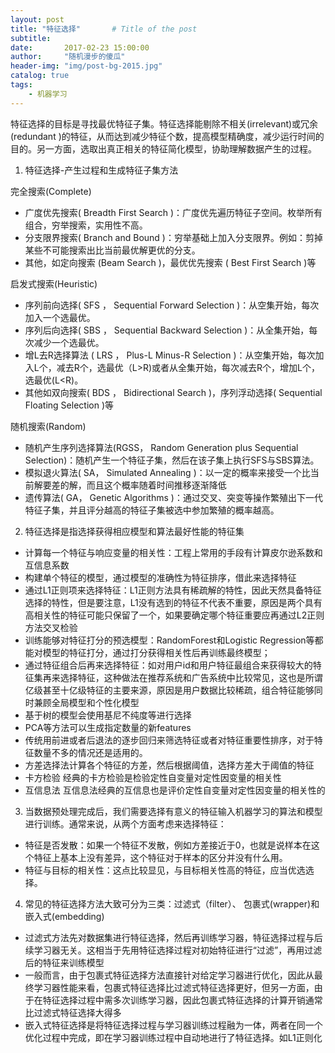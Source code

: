 ```yaml
---
layout: post
title: "特征选择"       # Title of the post
subtitle:
date:       2017-02-23 15:00:00
author:     "随机漫步的傻瓜"
header-img: "img/post-bg-2015.jpg"
catalog: true
tags:
    - 机器学习
---
```


特征选择的目标是寻找最优特征子集。特征选择能剔除不相关(irrelevant)或冗余(redundant )的特征，从而达到减少特征个数，提高模型精确度，减少运行时间的目的。另一方面，选取出真正相关的特征简化模型，协助理解数据产生的过程。

1. 特征选择-产生过程和生成特征子集方法

完全搜索(Complete)
- 广度优先搜索( Breadth First Search )：广度优先遍历特征子空间。枚举所有组合，穷举搜索，实用性不高。
- 分支限界搜索( Branch and Bound )：穷举基础上加入分支限界。例如：剪掉某些不可能搜索出比当前最优解更优的分支。
- 其他，如定向搜索 (Beam Search )，最优优先搜索 ( Best First Search )等

启发式搜索(Heuristic)
- 序列前向选择( SFS ， Sequential Forward Selection )：从空集开始，每次加入一个选最优。
- 序列后向选择( SBS ， Sequential Backward Selection )：从全集开始，每次减少一个选最优。
- 增L去R选择算法 ( LRS ， Plus-L Minus-R Selection )：从空集开始，每次加入L个，减去R个，选最优（L>R)或者从全集开始，每次减去R个，增加L个，选最优(L<R)。
- 其他如双向搜索( BDS ， Bidirectional Search )，序列浮动选择( Sequential Floating Selection )等

随机搜索(Random)
- 随机产生序列选择算法(RGSS， Random Generation plus Sequential Selection)：随机产生一个特征子集，然后在该子集上执行SFS与SBS算法。
- 模拟退火算法( SA， Simulated Annealing )：以一定的概率来接受一个比当前解要差的解，而且这个概率随着时间推移逐渐降低
- 遗传算法( GA， Genetic Algorithms )：通过交叉、突变等操作繁殖出下一代特征子集，并且评分越高的特征子集被选中参加繁殖的概率越高。

2. 特征选择是指选择获得相应模型和算法最好性能的特征集
- 计算每一个特征与响应变量的相关性：工程上常用的手段有计算皮尔逊系数和互信息系数
- 构建单个特征的模型，通过模型的准确性为特征排序，借此来选择特征
- 通过L1正则项来选择特征：L1正则方法具有稀疏解的特性，因此天然具备特征选择的特性，但是要注意，L1没有选到的特征不代表不重要，原因是两个具有高相关性的特征可能只保留了一个，如果要确定哪个特征重要应再通过L2正则方法交叉检验
- 训练能够对特征打分的预选模型：RandomForest和Logistic Regression等都能对模型的特征打分，通过打分获得相关性后再训练最终模型；
- 通过特征组合后再来选择特征：如对用户id和用户特征最组合来获得较大的特征集再来选择特征，这种做法在推荐系统和广告系统中比较常见，这也是所谓亿级甚至十亿级特征的主要来源，原因是用户数据比较稀疏，组合特征能够同时兼顾全局模型和个性化模型
- 基于树的模型会使用基尼不纯度等进行选择
- PCA等方法可以生成指定数量的新features
- 传统用前进或者后退法的逐步回归来筛选特征或者对特征重要性排序，对于特征数量不多的情况还是适用的。
- 方差选择法计算各个特征的方差，然后根据阈值，选择方差大于阈值的特征
- 卡方检验 经典的卡方检验是检验定性自变量对定性因变量的相关性
- 互信息法 互信息法经典的互信息也是评价定性自变量对定性因变量的相关性的

3. 当数据预处理完成后，我们需要选择有意义的特征输入机器学习的算法和模型进行训练。通常来说，从两个方面考虑来选择特征：

- 特征是否发散：如果一个特征不发散，例如方差接近于0，也就是说样本在这个特征上基本上没有差异，这个特征对于样本的区分并没有什么用。
- 特征与目标的相关性：这点比较显见，与目标相关性高的特征，应当优选选择。

4. 常见的特征选择方法大致可分为三类：过滤式（filter）、 包裹式(wrapper)和嵌入式(embedding)
- 过滤式方法先对数据集进行特征选择，然后再训练学习器，特征选择过程与后续学习器无关。这相当于先用特征选择过程对初始特征进行“过滤”，再用过滤后的特征来训练模型
- 一般而言，由于包裹式特征选择方法直接针对给定学习器进行优化，因此从最终学习器性能来看，包裹式特征选择比过滤式特征选择更好，但另一方面，由于在特征选择过程中需多次训练学习器，因此包裹式特征选择的计算开销通常比过滤式特征选择大得多
- 嵌入式特征选择是将特征选择过程与学习器训练过程融为一体，两者在同一个优化过程中完成，即在学习器训练过程中自动地进行了特征选择。如L1正则化
